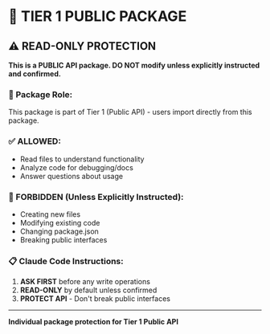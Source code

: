 # 🌟 TIER 1 PUBLIC PACKAGE

## ⚠️ READ-ONLY PROTECTION

**This is a PUBLIC API package. DO NOT modify unless explicitly instructed and confirmed.**

### 🎯 Package Role:

This package is part of Tier 1 (Public API) - users import directly from this package.

### ✅ ALLOWED:

- Read files to understand functionality
- Analyze code for debugging/docs
- Answer questions about usage

### 🚫 FORBIDDEN (Unless Explicitly Instructed):

- Creating new files
- Modifying existing code
- Changing package.json
- Breaking public interfaces

### 📋 Claude Code Instructions:

1. **ASK FIRST** before any write operations
2. **READ-ONLY** by default unless confirmed
3. **PROTECT API** - Don't break public interfaces

---

**Individual package protection for Tier 1 Public API**
